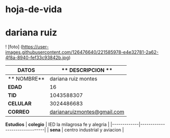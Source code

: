 # hoja-de-vida
 # dariana ruiz 
 !  [foto] (https://user-images.githubusercontent.com/126476640/221585978-e4e32781-2a62-4f8a-8940-fef33c93842b.jpg)
  
| **DATOS** | ** DESCRIPCION **
|------------|-----------------------------|
| ** NOMBRE**| dariana ruiz montes         |
|**EDAD**   |    16                       |
| **TID**    | 1043588307                  |
| **CELULAR**| 3024486683                  |
| **CORREO** | darianaruizmontes@gmail.com |


**Estudios**
| **colegio** | IED la milagrosa fe y alegria |
|-------------|-------------------------------|
| **sena**    |  centro industrial y aviacion |